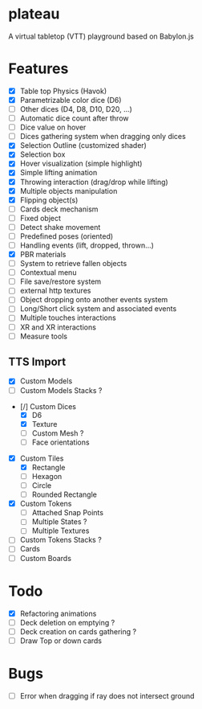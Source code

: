 # plateau

A virtual tabletop (VTT) playground based on Babylon.js

# Features

- [x] Table top Physics (Havok)
- [x] Parametrizable color dice (D6)
- [ ] Other dices (D4, D8, D10, D20, ...)
- [ ] Automatic dice count after throw
- [ ] Dice value on hover
- [ ] Dices gathering system when dragging only dices
- [x] Selection Outline (customized shader)
- [x] Selection box
- [x] Hover visualization (simple highlight)
- [x] Simple lifting animation
- [x] Throwing interaction (drag/drop while lifting)
- [x] Multiple objects manipulation
- [x] Flipping object(s)
- [ ] Cards deck mechanism
- [ ] Fixed object
- [ ] Detect shake movement
- [ ] Predefined poses (oriented)
- [ ] Handling events (lift, dropped, thrown...)
- [x] PBR materials
- [ ] System to retrieve fallen objects
- [ ] Contextual menu
- [ ] File save/restore system
- [ ] external http textures
- [ ] Object dropping onto another events system
- [ ] Long/Short click system and associated events
- [ ] Multiple touches interactions
- [ ] XR and XR interactions
- [ ] Measure tools

## TTS Import

- [x] Custom Models
- [ ] Custom Models Stacks ?
- [/] Custom Dices
  - [x] D6
  - [x] Texture
  - [ ] Custom Mesh ?
  - [ ] Face orientations
- [x] Custom Tiles
  - [x] Rectangle
  - [ ] Hexagon
  - [ ] Circle
  - [ ] Rounded Rectangle
- [x] Custom Tokens
  - [ ] Attached Snap Points
  - [ ] Multiple States ?
  - [ ] Multiple Textures
- [ ] Custom Tokens Stacks ?
- [ ] Cards
- [ ] Custom Boards

# Todo

- [x] Refactoring animations
- [ ] Deck deletion on emptying ?
- [ ] Deck creation on cards gathering ?
- [ ] Draw Top or down cards

# Bugs

- [ ] Error when dragging if ray does not intersect ground
